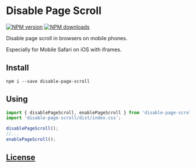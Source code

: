 # Disable Page Scroll
[![NPM version](https://img.shields.io/npm/v/disable-page-scroll.svg?style=flat)](https://www.npmjs.com/package/disable-page-scroll)
[![NPM downloads](https://img.shields.io/npm/dm/disable-page-scroll.svg?style=flat)](https://www.npmjs.com/package/disable-page-scroll)

Disable page scroll in browsers on mobile phones.

Especially for Mobile Safari on iOS with iframes.

## Install
```
npm i --save disable-page-scroll
```

## Using
```js
import { disablePageScroll, enablePageScroll } from 'disable-page-scroll';
import 'disable-page-scroll/dist/index.css';

disablePageScroll();
//...
enablePageScroll();
```

## [License](./LICENSE)

